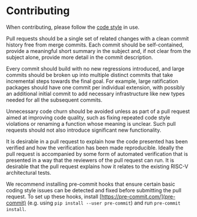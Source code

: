 Contributing
============

When contributing, please follow the [code style](CODE_STYLE.md) in use.

Pull requests should be a single set of related changes with a clean commit
history free from merge commits.
Each commit should be self-contained, provide a meaningful short summary in
the subject and, if not clear from the subject alone, provide more detail in
the commit description.

Every commit should build with no new regressions introduced, and large commits
should be broken up into multiple distinct commits that take incremental steps
towards the final goal.
For example, large ratification packages should have one commit per individual
extension, with possibly an additional initial commit to add necessary
infrastructure like new types needed for all the subsequent commits.

Unnecessary code churn should be avoided unless as part of a pull request aimed
at improving code quality, such as fixing repeated code style violations or
renaming a function whose meaning is unclear.
Such pull requests should not also introduce significant new functionality.

It is desirable in a pull request to explain how the code presented
has been verified and how the verification has been made
reproducible. Ideally the pull request is accompanied by some form of
automated verification that is presented in a way that the reviewers
of the pull request can run. It is desirable that the pull request
explains how it relates to the existing RISC-V architectural tests.

We recommend installing pre-commit hooks that ensure certain basic coding
style issues can be detected and fixed before submitting the pull request.
To set up these hooks, install [https://pre-commit.com/](pre-commit)
(e.g. using `pip install --user pre-commit`) and run `pre-commit install`.
